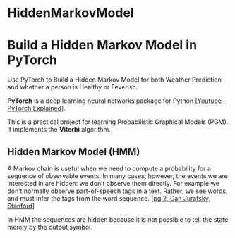 # HiddenMarkovModel

# Build a Hidden Markov Model in PyTorch
Use PyTorch to Build a Hidden Markov Model for both Weather Prediction and whether a person is Healthy or Feverish.

**PyTorch** is a deep learning neural networks package for Python [[Youtube - PyTorch Explained](https://www.youtube.com/watch?v=iTKbyFh-7GM)].

This is a practical project for learning Probabilistic Graphical Models (PGM). It implements the **Viterbi** algorithm.


## Hidden Markov Model (HMM)
A Markov chain is useful when we need to compute a probability for a sequence of observable events. In many cases, however, the events we are interested in are hidden: we don’t observe them directly. For example we don’t normally observe part-of-speech tags in a text. Rather, we see words, and must infer the tags from the word sequence. [[pg 2, Dan Jurafsky, Stanford](https://web.stanford.edu/~jurafsky/slp3/A.pdf)]

In HMM the sequences are hidden because it is not possible to tell the state merely by the output symbol.

